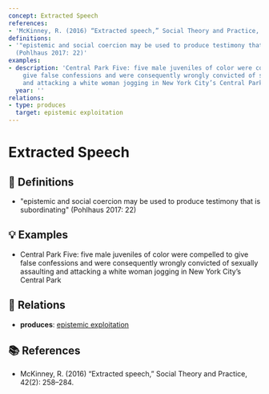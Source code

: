 ```yaml
---
concept: Extracted Speech
references:
- 'McKinney, R. (2016) “Extracted speech,” Social Theory and Practice, 42(2): 258–284.'
definitions:
- '"epistemic and social coercion may be used to produce testimony that is subordinating"
  (Pohlhaus 2017: 22)'
examples:
- description: 'Central Park Five: five male juveniles of color were compelled to
    give false confessions and were consequently wrongly convicted of sexually assaulting
    and attacking a white woman jogging in New York City’s Central Park'
  year: ''
relations:
- type: produces
  target: epistemic exploitation
---
```


# Extracted Speech

## 📖 Definitions

- "epistemic and social coercion may be used to produce testimony that is subordinating" (Pohlhaus 2017: 22)

## 💡 Examples

- Central Park Five: five male juveniles of color were compelled to give false confessions and were consequently wrongly convicted of sexually assaulting and attacking a white woman jogging in New York City’s Central Park

## 🔗 Relations

- **produces**: [epistemic exploitation](./epistemic-exploitation.md)

## 📚 References

- McKinney, R. (2016) “Extracted speech,” Social Theory and Practice, 42(2): 258–284.
